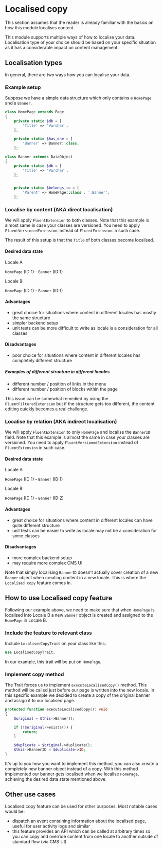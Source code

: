 # Localised copy

This section assumes that the reader is already familiar with the basics on how this module localises content.

This module supports multiple ways of how to localise your data.
Localisation type of your choice should be based on your specific situation as it has a considerable impact on content management.

## Localisation types

In general, there are two ways how you can localise your data.

### Example setup

Suppose we have a simple data structure which only contains a `HomePage` and a `Banner`.

```php
class HomePage extends Page
{
    private static $db = [
        'Title' => 'Varchar',
    ];

    private static $has_one = [
        'Banner' => Banner::class,
    ];
```

```php
class Banner extends DataObject
{
    private static $db = [
        'Title' => 'Varchar',
    ];


    private static $belongs_to = [
        'Parent' => HomePage::class . '.Banner',
    ];
```

### Localise by content (AKA direct localisation)

We will apply `FluentExtension` to both classes. Note that this example is almost same in case your classes are versioned.
You need to apply `FluentVersionedExtension` instead of `FluentExtension` in such case.

The result of this setup is that the `Title` of both classes become localised.

#### Desired data state

Locale A

`HomePage` (ID 1) - `Banner` (ID 1)

Locale B

`HomePage` (ID 1) - `Banner` (ID 1)

#### Advantages

* great choice for situations where content in different locales has mostly the same structure
* simpler backend setup
* unit tests can be more difficult to write as locale is a consideration for all classes

#### Disadvantages

* poor choice for situations where content in different locales has completely different structure

##### Examples of different structure in different locales

* different number / position of links in the menu
* different number / position of blocks within the page

This issue can be somewhat remedied by using the `FluentFilteredExtension` but if the structure gets too different, the content editing quickly becomes a real challenge.

### Localise by relation (AKA indirect localisation)

We will apply `FluentExtension` to only `HomePage` and localise the `BannerID` field. Note that this example is almost the same in case your classes are versioned.
You need to apply `FluentVersionedExtension` instead of `FluentExtension` in such case.

#### Desired data state

Locale A

`HomePage` (ID 1) - `Banner` (ID 1)

Locale B

`HomePage` (ID 1) - `Banner` (ID 2)

#### Advantages

* great choice for situations where content in different locales can have quite different structure
* unit tests can be easier to write as locale may not be a consideration for some classes

#### Disadvantages

* more complex backend setup
* may require more complex CMS UI

Note that simply localising `BannerID` doesn't actually cover creation of a new `Banner` object when creating content in a new locale.
This is where the `Localised copy` feature comes in.

## How to use Localised copy feature

Following our example above, we need to make sure that when `HomePage` is localised into Locale B a new `Banner` object is created and assigned to the `HomePage` in Locale B.

### Include the feature to relevant class

Include `LocalisedCopyTrait` on your class like this:

```php
use LocalisedCopyTrait;
```

In our example, this trait will be put on `HomePage`.

### Implement copy method

The Trait forces us to implement `executeLocalisedCopy()` method. This method will be called just before our page is written into the new locale.
In this specific example we decided to create a copy of the original banner and assign it to our localised page.

```php
protected function executeLocalisedCopy(): void
{
    $original = $this->Banner();

    if (!$original->exists()) {
        return;
    }

    $duplicate = $original->duplicate();
    $this->BannerID = $duplicate->ID;
}
```

It's up to you how you want to implement this method, you can also create a completely new banner object instead of a copy.
With this method implemented our banner gets localised when we localise `HomePage`, achieving the desired data state mentioned above.

## Other use cases

Localised copy feature can be used for other purposes. Most notable cases would be:

* dispatch an event containing information about the localised page, useful for user activity logs and similar
* this feature provides an API which can be called at arbitrary times so you can copy and override content from one locale to another outside of standard flow (via CMS UI)

